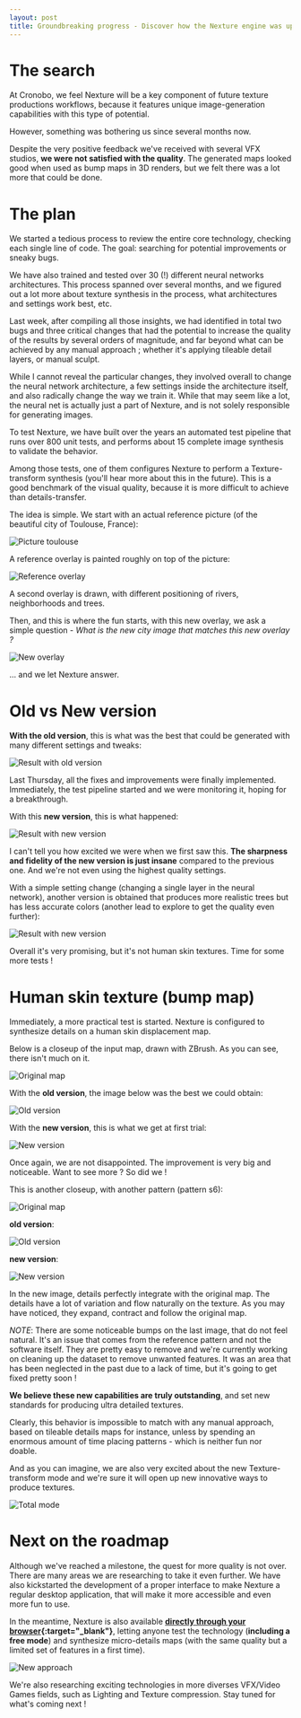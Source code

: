 ```yaml
---
layout: post
title: Groundbreaking progress - Discover how the Nexture engine was upgraded to a whole other level
---
```


# The search

At Cronobo, we feel Nexture will be a key component of future texture productions workflows, because it features unique image-generation capabilities with this type of potential.

However, something was bothering us since several months now.

Despite the very positive feedback we've received with several VFX studios, **we were not satisfied with the quality**.
The generated maps looked good when used as bump maps in 3D renders, but we felt there was a lot more that could be done.

# The plan

We started a tedious process to review the entire core technology, checking each single line of code.
The goal: searching for potential improvements or sneaky bugs.

We have also trained and tested over 30 (!) different neural networks architectures.
This process spanned over several months, and we figured out a lot more about texture synthesis in the process, what architectures and settings work best, etc.

Last week, after compiling all those insights, we had identified in total two bugs and three critical changes that had the potential to increase the quality of the results by several orders of magnitude, and far beyond what can be achieved by any manual approach ; whether it's applying tileable detail layers, or manual sculpt.

While I cannot reveal the particular changes, they involved overall to change the neural network architecture, a few settings inside the architecture itself, and also radically change the way we train it. While that may seem like a lot, the neural net is actually just a part of Nexture, and is not solely responsible for generating images.

To test Nexture, we have built over the years an automated test pipeline that runs over 800 unit tests, and performs about 15 complete image synthesis to validate the behavior.

Among those tests, one of them configures Nexture to perform a Texture-transform synthesis (you'll hear more about this in the future). This is a good benchmark of the visual quality, because it is more difficult to achieve than details-transfer.

The idea is simple. We start with an actual reference picture (of the beautiful city of Toulouse, France):

![Picture toulouse](/assets/toulouse_v2.jpg)

A reference overlay is painted roughly on top of the picture:

![Reference overlay](/assets/overlay.jpg)

A second overlay is drawn, with different positioning of rivers, neighborhoods and trees.

Then, and this is where the fun starts, with this new overlay, we ask a simple question - *What is the new city image that matches this new overlay ?*

![New overlay](/assets/new_overlay.jpg)

... and we let Nexture answer.

# Old vs New version

**With the old version**, this is what was the best that could be generated with many different settings and tweaks:

![Result with old version](/assets/old_nexture_version.jpg)

Last Thursday, all the fixes and improvements were finally implemented. Immediately, the test pipeline started and we were monitoring it, hoping for a breakthrough.

With this **new version**, this is what happened:

![Result with new version](/assets/new_nexture_version.jpg)

I can't tell you how excited we were when we first saw this.
**The sharpness and fidelity of the new version is just insane** compared to the previous one.
And we're not even using the highest quality settings.

With a simple setting change (changing a single layer in the neural network), another version is obtained that produces more realistic trees but has less accurate colors (another lead to explore to get the quality even further):

![Result with new version](/assets/new_nexture_version_other.jpg)

Overall it's very promising, but it's not human skin textures.
Time for some more tests !

# Human skin texture (bump map)

Immediately, a more practical test is started.
Nexture is configured to synthesize details on a human skin displacement map.

Below is a closeup of the input map, drawn with ZBrush. As you can see, there isn't much on it.

![Original map](/assets/newversion/original.jpg)

With the **old version**, the image below was the best we could obtain:

![Old version](/assets/newversion/previous_result.jpg)

With the **new version**, this is what we get at first trial:

![New version](/assets/newversion/new_result.jpg)

Once again, we are not disappointed. The improvement is very big and noticeable.
Want to see more ? So did we !

This is another closeup, with another pattern (pattern s6):

![Original map](/assets/newversion/other_crop/preview.jpg)

**old version**:

![Old version](/assets/newversion/other_crop/old.jpg)

**new version**:

![New version](/assets/newversion/other_crop/new.jpg)

In the new image, details perfectly integrate with the original map.
The details have a lot of variation and flow naturally on the texture.
As you may have noticed, they expand, contract and follow the original map.

*NOTE*: There are some noticeable bumps on the last image, that do not feel natural.
It's an issue that comes from the reference pattern and not the software itself. They are pretty easy to remove and we're currently working on cleaning up the dataset to remove unwanted features. It was an area that has been neglected in the past due to a lack of time, but it's going to get fixed pretty soon !

**We believe these new capabilities are truly outstanding**, and set new standards for producing ultra detailed textures.

Clearly, this behavior is impossible to match with any manual approach, based on tileable details maps for instance, unless by spending an enormous amount of time placing patterns - which is neither fun nor doable.

And as you can imagine, we are also very excited about the new Texture-transform mode and we're sure it will open up new innovative ways to produce textures.

![Total mode](/assets/total_gif.gif)

# Next on the roadmap

Although we've reached a milestone, the quest for more quality is not over.
There are many areas we are researching to take it even further.
We have also kickstarted the development of a proper interface to make Nexture a regular desktop application, that will make it more accessible and even more fun to use.

In the meantime, Nexture is also available **[directly through your browser](https://cronobo.com/products/nexture/online){:target="_blank"}**, letting anyone test the technology (**including a free mode**) and synthesize micro-details maps (with the same quality but a limited set of features in a first time).

![New approach](/assets/new_version.gif)

We're also researching exciting technologies in more diverses VFX/Video Games fields, such as Lighting and Texture compression. Stay tuned for what's coming next !
